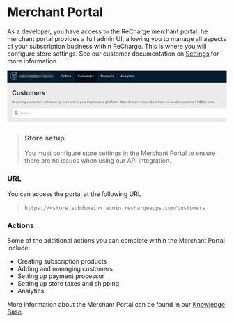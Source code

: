 # Merchant Portal
As a developer, you have access to the ReCharge merchant portal. he merchant portal provides a full admin UI, allowing you to manage all aspects of your subscription business within ReCharge. This is where you will configure store settings. See our customer documentation on [Settings](https://support.rechargepayments.com/hc/en-us/categories/360000578494-Other-Settings) for more information.

![merch portal](assets/images/merch-port.png)

<!-- theme: warning-->
> ### Store setup
> You must configure store settings in the Merchant Portal to ensure there are no issues when using our API integration.

### URL

You can access the portal at the following URL

> `https://<store_subdomain>.admin.rechargeapps.com/customers`

### Actions

Some of the additional actions you can complete within the Merchant Portal include:

- Creating subscription products
- Adding and managing customers
- Setting up payment processor
- Setting up store taxes and shipping
- Analytics

More information about the Merchant Portal can be found in our [Knowledge Base](https://support.rechargepayments.com/hc/en-us/articles/360056632214-Getting-started-with-ReCharge).
